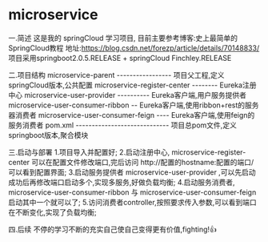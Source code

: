 # microservice
一.简述
  这是我的 springCloud 学习项目,
  目前主要参考博客:史上最简单的SpringCloud教程 地址:https://blog.csdn.net/forezp/article/details/70148833/
  项目采用springboot2.0.5.RELEASE + springCloud Finchley.RELEASE 

二.项目结构
  microservice-parent ----------------- 项目父工程,定义springCloud版本,公共配置
  microservice-register-center -------- Eureka注册中心
  microservice-user-provider ---------- Eureka客户端,用户服务提供者
  microservice-user-consumer-ribbon  -- Eureka客户端,使用ribbon+rest的服务器消费者
  microservice-user-consumer-feign ---- Eureka客户端,使用feign的服务消费者
  pom.xml ----------------------------- 项目总pom文件,定义springboot版本,聚合模块

三.启动与部署
  1.项目导入并配置好;
  2.启动注册中心, microservice-register-center 可以在配置文件修改端口,完后访问 http://配置的hostname:配置的端口/ 可以看到配置界面;
  3.启动服务提供者 microservice-user-provider ,可以先启动成功后再修改端口启动多个,实现多服务,好做负载均衡;
  4.启动服务消费者, microservice-user-consumer-ribbon 与 microservice-user-consumer-feign 启动其中一个就可以了;
  5.访问消费者controller,按照要求传入参数,可以看到端口在不断变化,实现了负载均衡;
  
四.后续
  不停的学习不断的充实自己使自己变得更有价值,fighting!👍
